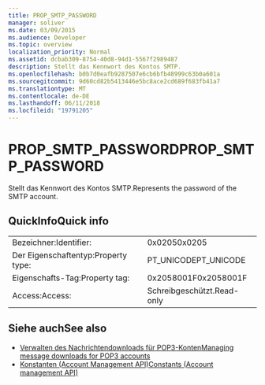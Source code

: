 ```yaml
---
title: PROP_SMTP_PASSWORD
manager: soliver
ms.date: 03/09/2015
ms.audience: Developer
ms.topic: overview
localization_priority: Normal
ms.assetid: dcbab309-8754-40d8-94d1-5567f2989487
description: Stellt das Kennwort des Kontos SMTP.
ms.openlocfilehash: b0b7d0eafb9287507e6cb6bfb48999c63b0a601a
ms.sourcegitcommit: 9d60cd82b5413446e5bc8ace2cd689f683fb41a7
ms.translationtype: MT
ms.contentlocale: de-DE
ms.lasthandoff: 06/11/2018
ms.locfileid: "19791205"
---
```

# <a name="propsmtppassword"></a><span data-ttu-id="09650-103">PROP_SMTP_PASSWORD</span><span class="sxs-lookup"><span data-stu-id="09650-103">PROP_SMTP_PASSWORD</span></span>

<span data-ttu-id="09650-104">Stellt das Kennwort des Kontos SMTP.</span><span class="sxs-lookup"><span data-stu-id="09650-104">Represents the password of the SMTP account.</span></span>
  
## <a name="quick-info"></a><span data-ttu-id="09650-105">QuickInfo</span><span class="sxs-lookup"><span data-stu-id="09650-105">Quick info</span></span>

|||
|:-----|:-----|
|<span data-ttu-id="09650-106">Bezeichner:</span><span class="sxs-lookup"><span data-stu-id="09650-106">Identifier:</span></span>  <br/> |<span data-ttu-id="09650-107">0x0205</span><span class="sxs-lookup"><span data-stu-id="09650-107">0x0205</span></span>  <br/> |
|<span data-ttu-id="09650-108">Der Eigenschaftentyp:</span><span class="sxs-lookup"><span data-stu-id="09650-108">Property type:</span></span>  <br/> |<span data-ttu-id="09650-109">PT_UNICODE</span><span class="sxs-lookup"><span data-stu-id="09650-109">PT_UNICODE</span></span>|<span data-ttu-id="09650-110">SECURE_FLAG</span><span class="sxs-lookup"><span data-stu-id="09650-110">SECURE_FLAG</span></span>  <br/> |
|<span data-ttu-id="09650-111">Eigenschafts-Tag:</span><span class="sxs-lookup"><span data-stu-id="09650-111">Property tag:</span></span>  <br/> |<span data-ttu-id="09650-112">0x2058001F</span><span class="sxs-lookup"><span data-stu-id="09650-112">0x2058001F</span></span>  <br/> |
|<span data-ttu-id="09650-113">Access:</span><span class="sxs-lookup"><span data-stu-id="09650-113">Access:</span></span>  <br/> |<span data-ttu-id="09650-114">Schreibgeschützt.</span><span class="sxs-lookup"><span data-stu-id="09650-114">Read-only</span></span>  <br/> |
   
## <a name="see-also"></a><span data-ttu-id="09650-115">Siehe auch</span><span class="sxs-lookup"><span data-stu-id="09650-115">See also</span></span>

- [<span data-ttu-id="09650-116">Verwalten des Nachrichtendownloads für POP3-Konten</span><span class="sxs-lookup"><span data-stu-id="09650-116">Managing message downloads for POP3 accounts</span></span>](managing-message-downloads-for-pop3-accounts.md) 
- [<span data-ttu-id="09650-117">Konstanten (Account Management API)</span><span class="sxs-lookup"><span data-stu-id="09650-117">Constants (Account management API)</span></span>](constants-account-management-api.md)

